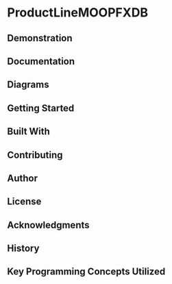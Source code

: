 # ProductLineMOOPFXDB


## Demonstration


## Documentation


## Diagrams


## Getting Started


## Built With


## Contributing


## Author


## License


## Acknowledgments


## History


## Key Programming Concepts Utilized
